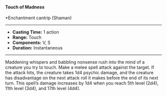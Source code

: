 #### Touch of Madness
*Enchantment cantrip (Shaman)
___
- **Casting Time:** 1 action
- **Range:** Touch
- **Components:** V, S
- **Duration:** Instantaneous
---
Maddening whispers and babbling nonsense rush into the mind of a creature you try to touch. Make a melee spell attack against the target. If the attack hits, the creature takes 1d4 psychic damage, and the creature has disadvantage on the next attack roll it makes before the end of its next turn.
This spell’s damage increases by 1d4 when you reach 5th level (2d4), 11th level (3d4), and 17th level (4d4).